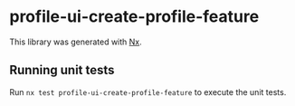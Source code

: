 # profile-ui-create-profile-feature

This library was generated with [Nx](https://nx.dev).

## Running unit tests

Run `nx test profile-ui-create-profile-feature` to execute the unit tests.
